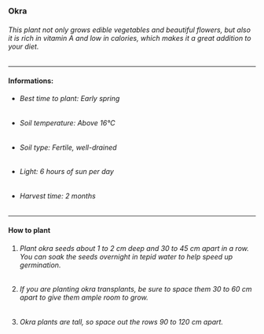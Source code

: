 ### Okra 

###### This plant not only grows edible vegetables and beautiful flowers, but also it is rich in vitamin A and low in calories, which makes it a great addition to your diet.

---

#### Informations:

- ###### Best time to plant: Early spring
- ###### Soil temperature: Above 16°C
- ###### Soil type: Fertile, well-drained
- ###### Light: 6 hours of sun per day
- ###### Harvest time: 2 months

---

#### How to plant

1. ###### Plant okra seeds about 1 to 2 cm deep and 30 to 45 cm apart in a row. You can soak the seeds overnight in tepid water to help speed up germination. 
2. ###### If you are planting okra transplants, be sure to space them 30 to 60 cm apart to give them ample room to grow.
3. ###### Okra plants are tall, so space out the rows 90 to 120 cm apart.